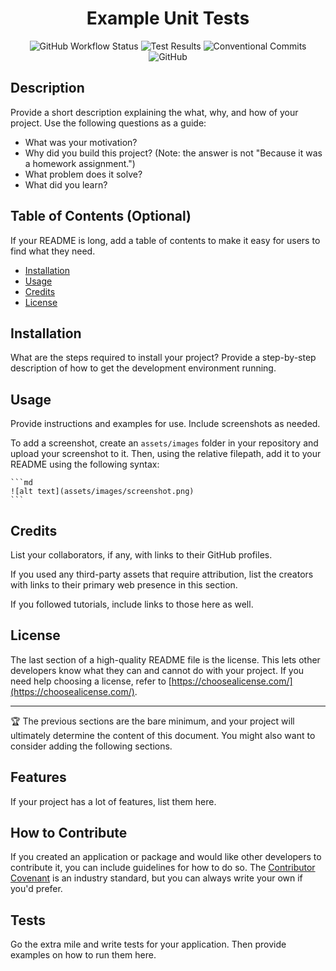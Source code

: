 <h1 align="center">Example Unit Tests</h1>

<p align="center">
    <img alt="GitHub Workflow Status" src="https://img.shields.io/github/workflow/status/solarisin/unit-test-examples/msbuild-vstest-ci?style=for-the-badge">
    <img alt="Test Results" src="https://camo.githubusercontent.com/973cf56817f1101f3640b3223bc822bf7b1995a20f893b784bee044def4170b5/68747470733a2f2f696d672e736869656c64732e696f2f62616467652f74657374732d2545322539432539342532303125323025453225394325393625323030253230254532253945253946253230302d627269676874677265656e3f7374796c653d666f722d7468652d6261646765">
    <img alt="Conventional Commits" src="https://img.shields.io/badge/Conventional%20Commits-1.0.0-%23FE5196?logo=conventionalcommits&logoColor=white&style=for-the-badge">
    <img alt="GitHub" src="https://img.shields.io/github/license/solarisin/unit-test-examples?style=for-the-badge">
</p>

## Description

Provide a short description explaining the what, why, and how of your project. Use the following questions as a guide:

- What was your motivation?
- Why did you build this project? (Note: the answer is not "Because it was a homework assignment.")
- What problem does it solve?
- What did you learn?

## Table of Contents (Optional)

If your README is long, add a table of contents to make it easy for users to find what they need.

- [Installation](#installation)
- [Usage](#usage)
- [Credits](#credits)
- [License](#license)

## Installation

What are the steps required to install your project? Provide a step-by-step description of how to get the development environment running.

## Usage

Provide instructions and examples for use. Include screenshots as needed.

To add a screenshot, create an `assets/images` folder in your repository and upload your screenshot to it. Then, using the relative filepath, add it to your README using the following syntax:

    ```md
    ![alt text](assets/images/screenshot.png)
    ```

## Credits

List your collaborators, if any, with links to their GitHub profiles.

If you used any third-party assets that require attribution, list the creators with links to their primary web presence in this section.

If you followed tutorials, include links to those here as well.

## License

The last section of a high-quality README file is the license. This lets other developers know what they can and cannot do with your project. If you need help choosing a license, refer to [https://choosealicense.com/](https://choosealicense.com/).

---

🏆 The previous sections are the bare minimum, and your project will ultimately determine the content of this document. You might also want to consider adding the following sections.

## Features

If your project has a lot of features, list them here.

## How to Contribute

If you created an application or package and would like other developers to contribute it, you can include guidelines for how to do so. The [Contributor Covenant](https://www.contributor-covenant.org/) is an industry standard, but you can always write your own if you'd prefer.

## Tests

Go the extra mile and write tests for your application. Then provide examples on how to run them here.
